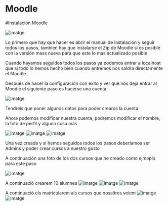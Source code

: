 # Moodle

#Instalación Moodle

![imatge](https://github.com/user-attachments/assets/4f333ac9-0805-4789-ac30-aad6364f5624)

Lo primero que hay que hacer es abrir el manual de instalación y seguir todos los pasos, tambien hay que instalarse el Zip de Moodle si es posible con la versión mass nueva para que este lo mas actualizado posible

Cuando hayamos seguidos todos los pasos ya podemos entrar a localhost que si todo lo hemos hecho bien cuando entremos nos saldra directamente el Moodle.

Después de hacer la configuración con exito y ver que nos deja entrar al Moodle el siguiente paso es hacerse una cuenta.

![imatge](https://github.com/user-attachments/assets/74207d0b-325c-4a25-85c9-2e95ea460ef8)

Tendreis que poner algunos datos para poder crearos la cuenta

Ahora podemos modificar nuestra cuenta, podremos modificar el nombre, la foto de perfil y alguna cosa más

![imatge](https://github.com/user-attachments/assets/64fa28cc-8470-4dc6-92af-7c7c9d4265c8)
![imatge](https://github.com/user-attachments/assets/01c637f9-9400-43b1-9e06-e770e215d282)
![imatge](https://github.com/user-attachments/assets/a4cd54b7-5cb6-403f-be86-f869f1934944)


Una vez creada y si hemos seguidos todos los pasos deberiamos ser Admins y poder crear cursos a nuestro gusto

A continuación una foto de los dos cursos que he creado como ejmeplo para este paso

![imatge](https://github.com/user-attachments/assets/818a6e8d-298b-4655-b831-c4ea06831f58)

A continuació crearem 10 alumnes
![imatge](https://github.com/user-attachments/assets/b50027ef-4bb7-4830-b374-a904799bc640)
![imatge](https://github.com/user-attachments/assets/3f73d2e1-8058-44e1-a3eb-5f4057f45626)
![imatge](https://github.com/user-attachments/assets/61966638-8597-474c-965f-f73a64d53c39)

A continuació els matricularem als cursos que nosaltres veiem
![imatge](https://github.com/user-attachments/assets/9ab11b74-ec8c-4236-aca6-e0302f6593ee)
![imatge](https://github.com/user-attachments/assets/f53aa735-f443-41ff-bfea-09811d8b8c9e)
